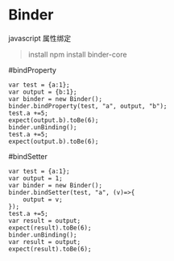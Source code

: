 # Binder
javascript 属性绑定

>install
npm install binder-core

#bindProperty

    var test = {a:1};
    var output = {b:1};
    var binder = new Binder();
    binder.bindProperty(test, "a", output, "b");
    test.a +=5;
    expect(output.b).toBe(6);
    binder.unBinding();
    test.a +=5;
    expect(output.b).toBe(6);

#bindSetter

    var test = {a:1};
    var output = 1;
    var binder = new Binder();
    binder.bindSetter(test, "a", (v)=>{
        output = v;
    });
    test.a +=5;
    var result = output;
    expect(result).toBe(6);
    binder.unBinding();
    var result = output;
    expect(result).toBe(6);
